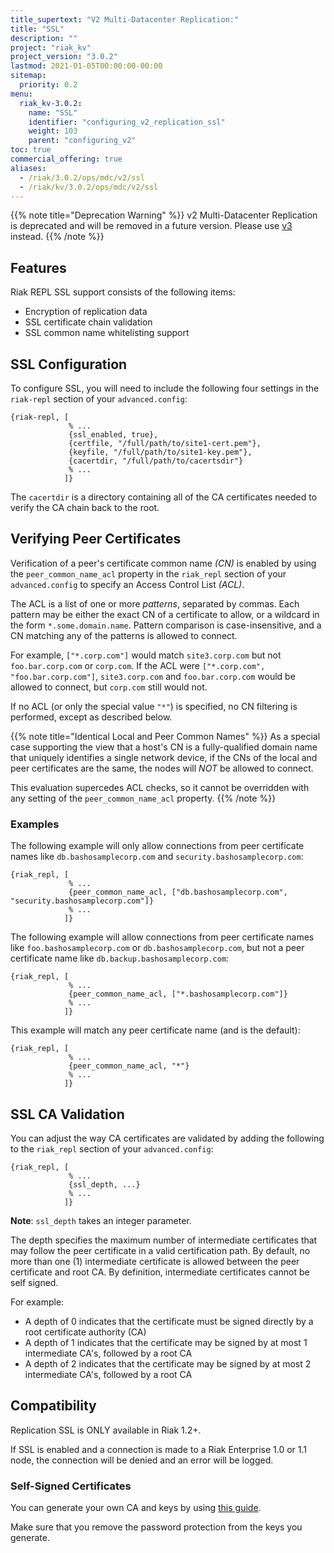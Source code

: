 ```yaml
---
title_supertext: "V2 Multi-Datacenter Replication:"
title: "SSL"
description: ""
project: "riak_kv"
project_version: "3.0.2"
lastmod: 2021-01-05T00:00:00-00:00
sitemap:
  priority: 0.2
menu:
  riak_kv-3.0.2:
    name: "SSL"
    identifier: "configuring_v2_replication_ssl"
    weight: 103
    parent: "configuring_v2"
toc: true
commercial_offering: true
aliases:
  - /riak/3.0.2/ops/mdc/v2/ssl
  - /riak/kv/3.0.2/ops/mdc/v2/ssl
---
```


{{% note title="Deprecation Warning" %}}
v2 Multi-Datacenter Replication is deprecated and will be removed in a future version. Please use [v3]({{<baseurl>}}riak/kv/3.0.2/configuring/v3-multi-datacenter/ssl/) instead.
{{% /note %}}

## Features

Riak REPL SSL support consists of the following items:

  * Encryption of replication data
  * SSL certificate chain validation
  * SSL common name whitelisting support

## SSL Configuration

To configure SSL, you will need to include the following four settings
in the `riak-repl` section of your `advanced.config`:

```advancedconfig
{riak-repl, [
             % ...
             {ssl_enabled, true},
             {certfile, "/full/path/to/site1-cert.pem"},
             {keyfile, "/full/path/to/site1-key.pem"},
             {cacertdir, "/full/path/to/cacertsdir"}
             % ...
            ]}

```

The `cacertdir` is a directory containing all of the CA certificates
needed to verify the CA chain back to the root.

## Verifying Peer Certificates

Verification of a peer's certificate common name *(CN)* is enabled by using
the `peer_common_name_acl` property in the `riak_repl` section of your
`advanced.config` to specify an Access Control List *(ACL)*.

The ACL is a list of one or more *patterns*, separated by commas. Each
pattern may be either the exact CN of a certificate to allow, or a
wildcard in the form `*.some.domain.name`. Pattern comparison is
case-insensitive, and a CN matching any of the patterns is allowed to connect.

For example, `["*.corp.com"]` would match `site3.corp.com` but not
`foo.bar.corp.com` or `corp.com`. If the ACL were
`["*.corp.com", "foo.bar.corp.com"]`, `site3.corp.com` and `foo.bar.corp.com`
would be allowed to connect, but `corp.com` still would not.

If no ACL (or only the special value `"*"`) is specified, no CN filtering
is performed, except as described below.

{{% note title="Identical Local and Peer Common Names" %}}
As a special case supporting the view that a host's CN is a fully-qualified
domain name that uniquely identifies a single network device, if the CNs of
the local and peer certificates are the same, the nodes will *NOT* be allowed
to connect.

This evaluation supercedes ACL checks, so it cannot be overridden with any
setting of the `peer_common_name_acl` property.
{{% /note %}}

### Examples

The following example will only allow connections from peer certificate
names like `db.bashosamplecorp.com` and `security.bashosamplecorp.com`:

```advancedconfig
{riak_repl, [
             % ...
             {peer_common_name_acl, ["db.bashosamplecorp.com", "security.bashosamplecorp.com"]}
             % ...
            ]}
```

The following example will allow connections from peer certificate names
like `foo.bashosamplecorp.com` or `db.bashosamplecorp.com`, but not a
peer certificate name like `db.backup.bashosamplecorp.com`:

```advancedconfig
{riak_repl, [
             % ...
             {peer_common_name_acl, ["*.bashosamplecorp.com"]}
             % ...
            ]}

```

This example will match any peer certificate name (and is the default):

```advancedconfig
{riak_repl, [
             % ...
             {peer_common_name_acl, "*"}
             % ...
            ]}
```

## SSL CA Validation

You can adjust the way CA certificates are validated by adding the
following to the `riak_repl` section of your `advanced.config`:

```advancedconfig
{riak_repl, [
             % ...
             {ssl_depth, ...}
             % ...
            ]}
```

**Note**: `ssl_depth` takes an integer parameter.

The depth specifies the maximum number of intermediate certificates that
may follow the peer certificate in a valid certification path. By default,
no more than one (1) intermediate certificate is allowed between the peer
certificate and root CA. By definition, intermediate certificates cannot
be self signed.

For example:

  * A depth of 0 indicates that the certificate must be signed directly
    by a root certificate authority (CA)
  * A depth of 1 indicates that the certificate may be signed by at most
    1 intermediate CA's, followed by a root CA
  * A depth of 2 indicates that the certificate may be signed by at most
    2 intermediate CA's, followed by a root CA

## Compatibility

Replication SSL is ONLY available in Riak 1.2+.

If SSL is enabled and a connection is made to a Riak Enterprise 1.0 or
1.1 node, the connection will be denied and an error will be logged.

### Self-Signed Certificates

You can generate your own CA and keys by using [this
guide](http://www.debian-administration.org/articles/618).

Make sure that you remove the password protection from the keys you
generate.

